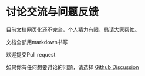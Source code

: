 # 讨论交流与问题反馈


目前文档网页化还不完全，个人精力有限，恳请大家帮忙。

文档全部用markdown书写

欢迎提交Pull request



如果你有任何想要讨论的问题，请选择 [Github Discussion](https://github.com/2926295173/soui/discussions) 
